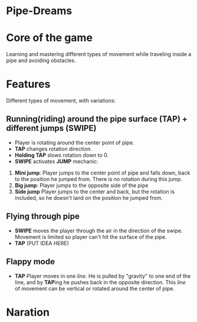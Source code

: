 # Pipe-Dreams

# Core of the game
Learning and mastering different types of movement while traveling inside a pipe and avoiding obstacles.

# Features
Different types of movement, with variations:

## Running(riding) around the pipe surface (TAP) + different jumps (SWIPE)
* Player is rotating around the center point of pipe.
* **TAP** changes rotation direction.
* **Holding TAP** slows rotation down to 0.
* **SWIPE** activates **JUMP** mechanic:
1. **Mini jump**: 
Player jumps to the center point of pipe and falls down, back to the position he jumped from.
There is no rotation during this jump.
2. **Big jump**:
Player jumps to the opposite side of the pipe
3. **Side jump**
Player jumps to the center and back, but the rotation is included, so he doesn't land on the position he jumped from.

## Flying through pipe
* **SWIPE** moves the player through the air in the direction of the swipe. Movement is limited so player can't hit the surface of the pipe.
* **TAP** (PUT IDEA HERE)

## Flappy mode
* **TAP** Player moves in one *line*. He is pulled by "gravity" to one end of the line, and by **TAP**ing he pushes back
in the opposite direction. This *line* of movement can be vertical or rotated around the center of pipe.

# Naration
